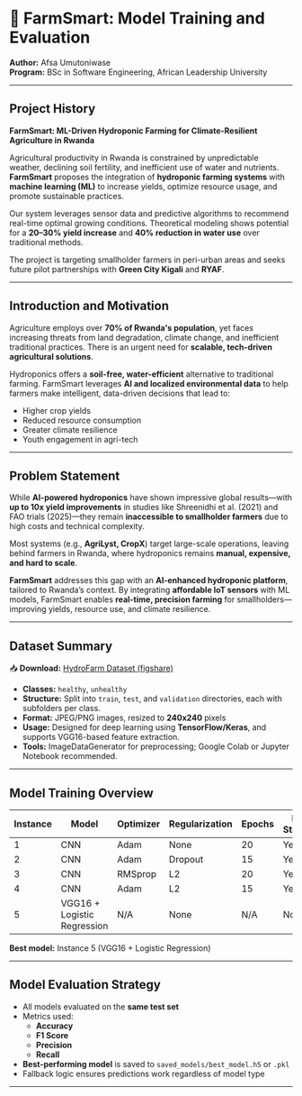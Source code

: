 # 🌿 FarmSmart: Model Training and Evaluation

**Author:** Afsa Umutoniwase  
**Program:** BSc in Software Engineering, African Leadership University

---

## Project History

**FarmSmart: ML-Driven Hydroponic Farming for Climate-Resilient Agriculture in Rwanda**

Agricultural productivity in Rwanda is constrained by unpredictable weather, declining soil fertility, and inefficient use of water and nutrients. **FarmSmart** proposes the integration of **hydroponic farming systems** with **machine learning (ML)** to increase yields, optimize resource usage, and promote sustainable practices.

Our system leverages sensor data and predictive algorithms to recommend real-time optimal growing conditions. Theoretical modeling shows potential for a **20–30% yield increase** and **40% reduction in water use** over traditional methods.

The project is targeting smallholder farmers in peri-urban areas and seeks future pilot partnerships with **Green City Kigali** and **RYAF**.

---

## Introduction and Motivation

Agriculture employs over **70% of Rwanda's population**, yet faces increasing threats from land degradation, climate change, and inefficient traditional practices. There is an urgent need for **scalable, tech-driven agricultural solutions**.

Hydroponics offers a **soil-free, water-efficient** alternative to traditional farming. FarmSmart leverages **AI and localized environmental data** to help farmers make intelligent, data-driven decisions that lead to:

- Higher crop yields  
- Reduced resource consumption  
- Greater climate resilience  
- Youth engagement in agri-tech  

---

## Problem Statement

While **AI-powered hydroponics** have shown impressive global results—with **up to 10x yield improvements** in studies like Shreenidhi et al. (2021) and FAO trials (2025)—they remain **inaccessible to smallholder farmers** due to high costs and technical complexity.

Most systems (e.g., **AgriLyst, CropX**) target large-scale operations, leaving behind farmers in Rwanda, where hydroponics remains **manual, expensive, and hard to scale**.

**FarmSmart** addresses this gap with an **AI-enhanced hydroponic platform**, tailored to Rwanda’s context. By integrating **affordable IoT sensors** with ML models, FarmSmart enables **real-time, precision farming** for smallholders—improving yields, resource use, and climate resilience.

---

## Dataset Summary

📥 **Download:** [HydroFarm Dataset (figshare)](https://figshare.com/articles/dataset/Dataset_HydroFarm/28340516/1?file=52114643)

- **Classes:** `healthy`, `unhealthy`
- **Structure:** Split into `train`, `test`, and `validation` directories, each with subfolders per class.
- **Format:** JPEG/PNG images, resized to **240x240** pixels
- **Usage:** Designed for deep learning using **TensorFlow/Keras**, and supports VGG16-based feature extraction.
- **Tools:** ImageDataGenerator for preprocessing; Google Colab or Jupyter Notebook recommended.

---

## Model Training Overview

| Instance | Model | Optimizer | Regularization | Epochs | Early Stopping | Layers | Learning Rate | Accuracy | F1 Score | Recall | Precision |
|----------|-------|-----------|----------------|--------|----------------|--------|----------------|----------|----------|--------|-----------|
| 1        | CNN   | Adam      | None           | 20     | Yes            | 7      | 0.0005         | 0.9221   | 0.9286   | 1      | 0.8667    |
| 2        | CNN   | Adam      | Dropout        | 15     | Yes            | 8      | 0.001          | 0.9481   | 0.9512   | 1      | 0.907     |
| 3        | CNN   | RMSprop   | L2             | 20     | Yes            | 7      | 0.0005         | 0.8701   | 0.875    | 0.8974 | 0.8537    |
| 4        | CNN   | Adam      | L2             | 15     | Yes            | 8      | 0.0001         | 0.9351   | 0.9398   | 1      | 0.8864    |
| 5        | VGG16 + Logistic Regression | N/A | None | N/A | No | 1 (LogReg) | N/A | **0.961** | **0.962** | **0.97** | **0.95** |

**Best model:** Instance 5 (VGG16 + Logistic Regression)

---

## Model Evaluation Strategy

- All models evaluated on the **same test set**
- Metrics used:
  - **Accuracy**
  - **F1 Score**
  - **Precision**
  - **Recall**
- **Best-performing model** is saved to `saved_models/best_model.h5` or `.pkl`
- Fallback logic ensures predictions work regardless of model type

---
